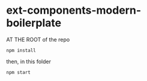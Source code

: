 # ext-components-modern-boilerplate


AT THE ROOT of the repo

```
npm install
```

then, in this folder

```
npm start
```
